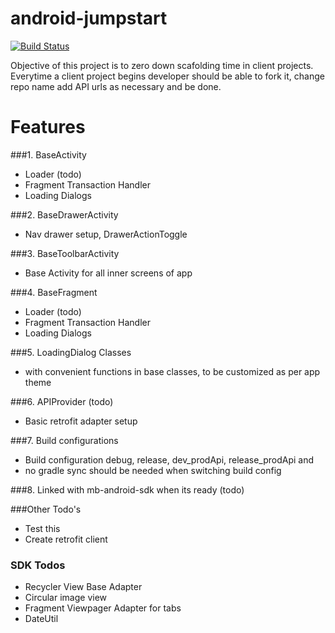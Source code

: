 # android-jumpstart
[![Build Status](http://jenkins.moldedbits.com/job/Android%20Jumpstart/badge/icon)](http://jenkins.moldedbits.com/job/Android%20Jumpstart/)

Objective of this project is to zero down scafolding time in client projects.
Everytime a client project begins developer should be able to fork it, change repo name add API urls as necessary and be done.

# Features

###1. BaseActivity
  * Loader (todo)
  * Fragment Transaction Handler
  * Loading Dialogs

###2. BaseDrawerActivity
  * Nav drawer setup, DrawerActionToggle

###3. BaseToolbarActivity
  * Base Activity for all inner screens of app

###4. BaseFragment
  * Loader (todo)
  * Fragment Transaction Handler
  * Loading Dialogs

###5. LoadingDialog Classes
  * with convenient functions in base classes, to be customized as per app theme

###6. APIProvider (todo)
  * Basic retrofit adapter setup

###7. Build configurations
  * Build configuration debug, release, dev_prodApi, release_prodApi and 
  * no gradle sync should be needed when switching build config

###8. Linked with mb-android-sdk when its ready (todo)

###Other Todo's
  * Test this
  * Create retrofit client

### SDK Todos
  * Recycler View Base Adapter
  * Circular image view
  * Fragment Viewpager Adapter for tabs
  * DateUtil
